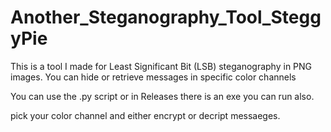 # Another_Steganography_Tool_SteggyPie
This is a tool I made for Least Significant Bit (LSB) steganography in PNG images. You can hide or retrieve messages in specific color channels

You can use the .py script or in Releases there is an exe you can run also. 

pick your color channel and either encrypt or decript messaeges. 


